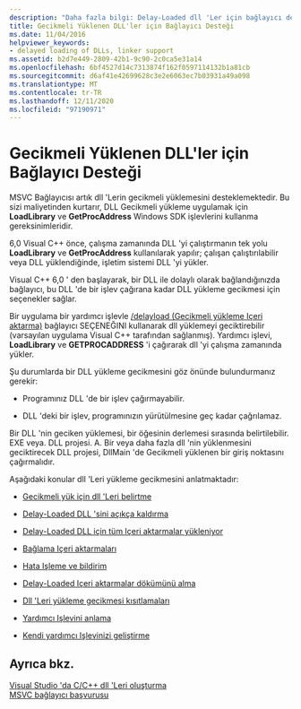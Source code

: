 ```yaml
---
description: "Daha fazla bilgi: Delay-Loaded dll 'Ler için bağlayıcı desteği"
title: Gecikmeli Yüklenen DLL'ler için Bağlayıcı Desteği
ms.date: 11/04/2016
helpviewer_keywords:
- delayed loading of DLLs, linker support
ms.assetid: b2d7e449-2809-42b1-9c90-2c0ca5e31a14
ms.openlocfilehash: 6bf4527d14c7313874f162f0597114132b1a81cb
ms.sourcegitcommit: d6af41e42699628c3e2e6063ec7b03931a49a098
ms.translationtype: MT
ms.contentlocale: tr-TR
ms.lasthandoff: 12/11/2020
ms.locfileid: "97190971"
---
```

# <a name="linker-support-for-delay-loaded-dlls"></a>Gecikmeli Yüklenen DLL'ler için Bağlayıcı Desteği

MSVC Bağlayıcısı artık dll 'Lerin gecikmeli yüklemesini desteklemektedir. Bu sizi maliyetinden kurtarır, DLL Gecikmeli yükleme uygulamak için **LoadLibrary** ve **GetProcAddress** Windows SDK işlevlerini kullanma gereksinimleridir.

6,0 Visual C++ önce, çalışma zamanında DLL 'yi çalıştırmanın tek yolu **LoadLibrary** ve **GetProcAddress** kullanılarak yapılır; çalışan çalıştırılabilir veya DLL yüklendiğinde, işletim sistemi DLL 'yi yükler.

Visual C++ 6,0 ' den başlayarak, bir DLL ile dolaylı olarak bağlandığınızda bağlayıcı, bu DLL 'de bir işlev çağırana kadar DLL yükleme gecikmesi için seçenekler sağlar.

Bir uygulama bir yardımcı işlevle [/delayload (Gecikmeli yükleme Içeri aktarma)](delayload-delay-load-import.md) bağlayıcı SEÇENEĞINI kullanarak dll yüklemeyi geciktirebilir (varsayılan uygulama Visual C++ tarafından sağlanmış). Yardımcı işlevi, **LoadLibrary** ve **GETPROCADDRESS** 'i çağırarak dll 'yi çalışma zamanında yükler.

Şu durumlarda bir DLL yükleme gecikmesini göz önünde bulundurmanız gerekir:

- Programınız DLL 'de bir işlev çağırmayabilir.

- DLL 'deki bir işlev, programınızın yürütülmesine geç kadar çağrılamaz.

Bir DLL 'nin geciken yüklemesi, bir öğesinin derlemesi sırasında belirtilebilir. EXE veya. DLL projesi. A. Bir veya daha fazla dll 'nin yüklenmesini geciktirecek DLL projesi, DllMain 'de Gecikmeli yüklenen bir giriş noktasını çağırmalıdır.

Aşağıdaki konular dll 'Leri yükleme gecikmesini anlatmaktadır:

- [Gecikmeli yük için dll 'Leri belirtme](specifying-dlls-to-delay-load.md)

- [Delay-Loaded DLL 'sini açıkça kaldırma](explicitly-unloading-a-delay-loaded-dll.md)

- [Delay-Loaded DLL için tüm Içeri aktarmalar yükleniyor](loading-all-imports-for-a-delay-loaded-dll.md)

- [Bağlama Içeri aktarmaları](binding-imports.md)

- [Hata Işleme ve bildirim](error-handling-and-notification.md)

- [Delay-Loaded Içeri aktarmalar dökümünü alma](dumping-delay-loaded-imports.md)

- [Dll 'Leri yükleme gecikmesi kısıtlamaları](constraints-of-delay-loading-dlls.md)

- [Yardımcı Işlevini anlama](understanding-the-helper-function.md)

- [Kendi yardımcı Işlevinizi geliştirme](developing-your-own-helper-function.md)

## <a name="see-also"></a>Ayrıca bkz.

[Visual Studio 'da C/C++ dll 'Leri oluşturma](../dlls-in-visual-cpp.md)<br/>
[MSVC bağlayıcı başvurusu](linking.md)
